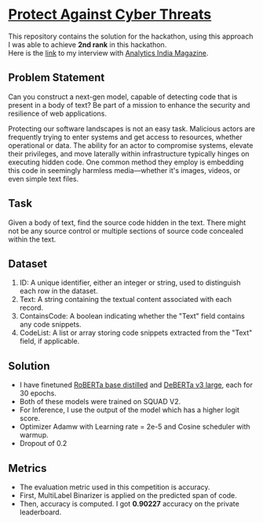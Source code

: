 # [Protect Against Cyber Threats](https://machinehack.com/hackathons/shell_hackathon_to_protect_against_cyber_threats/overview)

This repository contains the solution for the hackathon, using this approach I was able to achieve <b>2nd rank</b> in this hackathon.<br>
Here is the [link](https://analyticsindiamag.com/from-data-defiance-to-cyber-resilience-the-winners-of-shells-cyber-threat-hackathon/) to my interview with [Analytics India Magazine](https://analyticsindiamag.com/).

## Problem Statement
<p>Can you construct a next-gen model, capable of detecting code that is present in a body of text? Be part of a mission to enhance the security and resilience of web applications. </p>

<p>Protecting our software landscapes is not an easy task. Malicious actors are frequently trying to enter systems and get access to resources, whether operational or data. The ability for an actor to compromise systems, elevate their privileges, and move laterally within infrastructure typically hinges on executing hidden code. One common method they employ is embedding this code in seemingly harmless media—whether it's images, videos, or even simple text files.</p>

## Task
Given a body of text, find the source code hidden in the text. There might not be any source control or multiple sections of source code concealed within the text.

## Dataset
1. ID: A unique identifier, either an integer or string, used to distinguish each row in the dataset.
2. Text: A string containing the textual content associated with each record.
3. ContainsCode: A boolean indicating whether the "Text" field contains any code snippets.
4. CodeList: A list or array storing code snippets extracted from the "Text" field, if applicable.

## Solution
- I have finetuned [RoBERTa base distilled](https://huggingface.co/deepset/roberta-base-squad2-distilled) and [DeBERTa v3 large](https://huggingface.co/deepset/deberta-v3-base-squad2), each for 30 epochs.
- Both of these models were trained on SQUAD V2.
- For Inference, I use the output  of the model which has a higher logit score.
- Optimizer Adamw with Learning rate = 2e-5 and Cosine scheduler with warmup.
- Dropout of 0.2

## Metrics
- The evaluation metric used in this competition is accuracy.
- First, MultiLabel Binarizer is applied on the predicted span of code.
- Then, accuracy is computed. I got <b>0.90227</b> accuracy on the private leaderboard.
